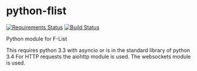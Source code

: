python-flist
============

[![Requirements Status](https://requires.io/github/StormyDragon/python-flist/requirements.png?branch=master)](https://requires.io/github/StormyDragon/python-flist/requirements/?branch=master)
[![Build Status](https://travis-ci.org/StormyDragon/python-flist.png?branch=master)](https://travis-ci.org/StormyDragon/python-flist)

Python module for F-List

This requires python 3.3 with asyncio or is in the standard library of python 3.4
For HTTP requests the aiohttp module is used.
The websockets module is used.
